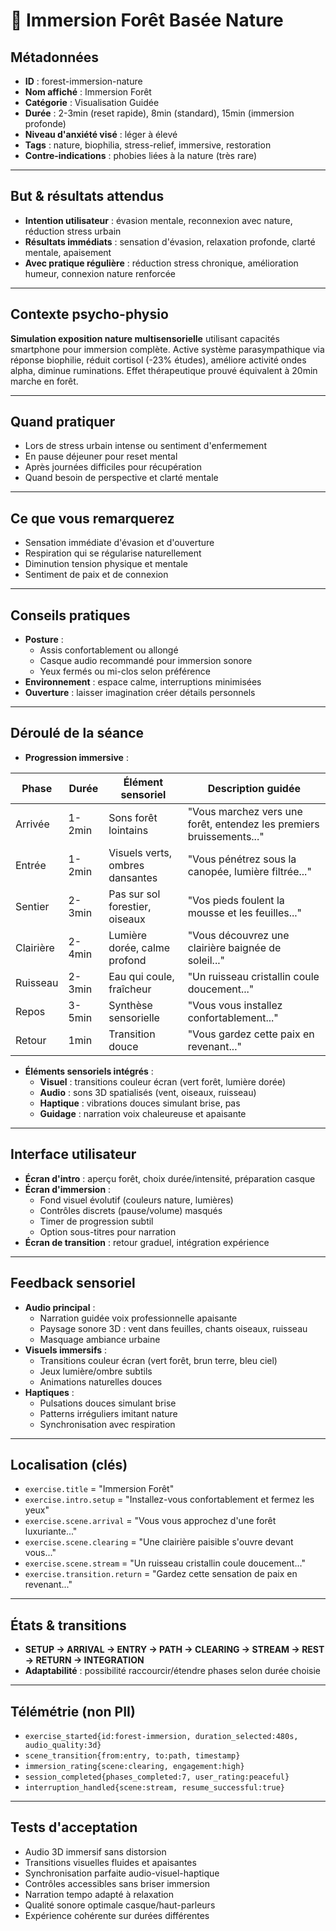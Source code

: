 # 🌲 Immersion Forêt Basée Nature

## Métadonnées
- **ID** : forest-immersion-nature
- **Nom affiché** : Immersion Forêt
- **Catégorie** : Visualisation Guidée
- **Durée** : 2-3min (reset rapide), 8min (standard), 15min (immersion profonde)
- **Niveau d'anxiété visé** : léger à élevé
- **Tags** : nature, biophilia, stress-relief, immersive, restoration
- **Contre-indications** : phobies liées à la nature (très rare)

---

## But & résultats attendus
- **Intention utilisateur** : évasion mentale, reconnexion avec nature, réduction stress urbain
- **Résultats immédiats** : sensation d'évasion, relaxation profonde, clarté mentale, apaisement
- **Avec pratique régulière** : réduction stress chronique, amélioration humeur, connexion nature renforcée

---

## Contexte psycho-physio
**Simulation exposition nature multisensorielle** utilisant capacités smartphone pour immersion complète. Active système parasympathique via réponse biophilie, réduit cortisol (-23% études), améliore activité ondes alpha, diminue ruminations. Effet thérapeutique prouvé équivalent à 20min marche en forêt.

---

## Quand pratiquer
- Lors de stress urbain intense ou sentiment d'enfermement
- En pause déjeuner pour reset mental
- Après journées difficiles pour récupération
- Quand besoin de perspective et clarté mentale

---

## Ce que vous remarquerez
- Sensation immédiate d'évasion et d'ouverture
- Respiration qui se régularise naturellement
- Diminution tension physique et mentale
- Sentiment de paix et de connexion

---

## Conseils pratiques
- **Posture** :
  - Assis confortablement ou allongé
  - Casque audio recommandé pour immersion sonore
  - Yeux fermés ou mi-clos selon préférence
- **Environnement** : espace calme, interruptions minimisées
- **Ouverture** : laisser imagination créer détails personnels

---

## Déroulé de la séance
- **Progression immersive** :

| Phase | Durée | Élément sensoriel | Description guidée |
|-------|-------|-------------------|-------------------|
| Arrivée | 1-2min | Sons forêt lointains | "Vous marchez vers une forêt, entendez les premiers bruissements..." |
| Entrée | 1-2min | Visuels verts, ombres dansantes | "Vous pénétrez sous la canopée, lumière filtrée..." |
| Sentier | 2-3min | Pas sur sol forestier, oiseaux | "Vos pieds foulent la mousse et les feuilles..." |
| Clairière | 2-4min | Lumière dorée, calme profond | "Vous découvrez une clairière baignée de soleil..." |
| Ruisseau | 2-3min | Eau qui coule, fraîcheur | "Un ruisseau cristallin coule doucement..." |
| Repos | 3-5min | Synthèse sensorielle | "Vous vous installez confortablement..." |
| Retour | 1min | Transition douce | "Vous gardez cette paix en revenant..." |

- **Éléments sensoriels intégrés** :
  - **Visuel** : transitions couleur écran (vert forêt, lumière dorée)
  - **Audio** : sons 3D spatialisés (vent, oiseaux, ruisseau)
  - **Haptique** : vibrations douces simulant brise, pas
  - **Guidage** : narration voix chaleureuse et apaisante

---

## Interface utilisateur
- **Écran d'intro** : aperçu forêt, choix durée/intensité, préparation casque
- **Écran d'immersion** :
  - Fond visuel évolutif (couleurs nature, lumières)
  - Contrôles discrets (pause/volume) masqués
  - Timer de progression subtil
  - Option sous-titres pour narration
- **Écran de transition** : retour graduel, intégration expérience

---

## Feedback sensoriel
- **Audio principal** :
  - Narration guidée voix professionnelle apaisante
  - Paysage sonore 3D : vent dans feuilles, chants oiseaux, ruisseau
  - Masquage ambiance urbaine
- **Visuels immersifs** :
  - Transitions couleur écran (vert forêt, brun terre, bleu ciel)
  - Jeux lumière/ombre subtils
  - Animations naturelles douces
- **Haptiques** :
  - Pulsations douces simulant brise
  - Patterns irréguliers imitant nature
  - Synchronisation avec respiration

---

## Localisation (clés)
- `exercise.title` = "Immersion Forêt"
- `exercise.intro.setup` = "Installez-vous confortablement et fermez les yeux"
- `exercise.scene.arrival` = "Vous vous approchez d'une forêt luxuriante..."
- `exercise.scene.clearing` = "Une clairière paisible s'ouvre devant vous..."
- `exercise.scene.stream` = "Un ruisseau cristallin coule doucement..."
- `exercise.transition.return` = "Gardez cette sensation de paix en revenant..."

---

## États & transitions
- **SETUP → ARRIVAL → ENTRY → PATH → CLEARING → STREAM → REST → RETURN → INTEGRATION**
- **Adaptabilité** : possibilité raccourcir/étendre phases selon durée choisie

---

## Télémétrie (non PII)
- `exercise_started{id:forest-immersion, duration_selected:480s, audio_quality:3d}`
- `scene_transition{from:entry, to:path, timestamp}`
- `immersion_rating{scene:clearing, engagement:high}`
- `session_completed{phases_completed:7, user_rating:peaceful}`
- `interruption_handled{scene:stream, resume_successful:true}`

---

## Tests d'acceptation
- Audio 3D immersif sans distorsion
- Transitions visuelles fluides et apaisantes
- Synchronisation parfaite audio-visuel-haptique
- Contrôles accessibles sans briser immersion
- Narration tempo adapté à relaxation
- Qualité sonore optimale casque/haut-parleurs
- Expérience cohérente sur durées différentes